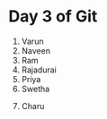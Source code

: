 # Day 3 of Git
1. Varun
2. Naveen
3. Ram
4. Rajadurai
5. Priya
6. Swetha

<!-- Branch charu -->
7. Charu